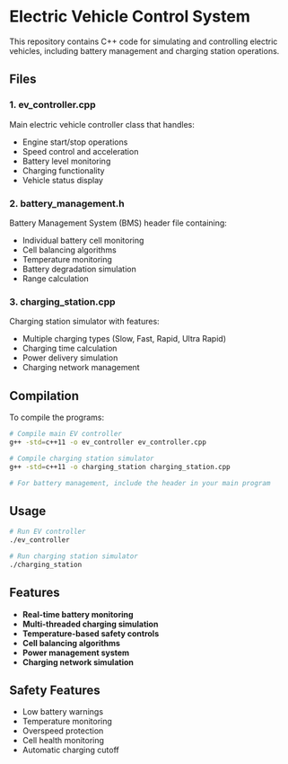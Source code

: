 # Electric Vehicle Control System

This repository contains C++ code for simulating and controlling electric vehicles, including battery management and charging station operations.

## Files

### 1. ev_controller.cpp
Main electric vehicle controller class that handles:
- Engine start/stop operations
- Speed control and acceleration
- Battery level monitoring
- Charging functionality
- Vehicle status display

### 2. battery_management.h
Battery Management System (BMS) header file containing:
- Individual battery cell monitoring
- Cell balancing algorithms
- Temperature monitoring
- Battery degradation simulation
- Range calculation

### 3. charging_station.cpp
Charging station simulator with features:
- Multiple charging types (Slow, Fast, Rapid, Ultra Rapid)
- Charging time calculation
- Power delivery simulation
- Charging network management

## Compilation

To compile the programs:

```bash
# Compile main EV controller
g++ -std=c++11 -o ev_controller ev_controller.cpp

# Compile charging station simulator
g++ -std=c++11 -o charging_station charging_station.cpp

# For battery management, include the header in your main program
```

## Usage

```bash
# Run EV controller
./ev_controller

# Run charging station simulator
./charging_station
```

## Features

- **Real-time battery monitoring**
- **Multi-threaded charging simulation**
- **Temperature-based safety controls**
- **Cell balancing algorithms**
- **Power management system**
- **Charging network simulation**

## Safety Features

- Low battery warnings
- Temperature monitoring
- Overspeed protection
- Cell health monitoring
- Automatic charging cutoff
